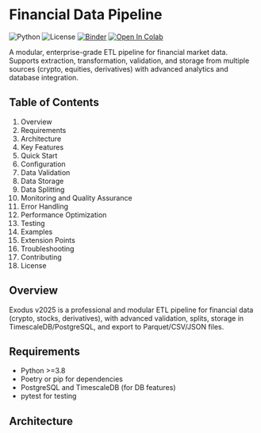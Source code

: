 # Financial Data Pipeline
![Python](https://img.shields.io/badge/Python-3.8+-blue.svg)
![License](https://img.shields.io/badge/license-MIT-green.svg)
[![Binder](https://mybinder.org/badge_logo.svg)](https://mybinder.org/v2/gh/josetraderx/financial-data-pipeline/main)
[![Open In Colab](https://colab.research.google.com/assets/colab-badge.svg)](https://colab.research.google.com/github/josetraderx/financial-data-pipeline/blob/main/notebooks/exodus_demo.ipynb)

A modular, enterprise-grade ETL pipeline for financial market data. Supports extraction, transformation, validation, and storage from multiple sources (crypto, equities, derivatives) with advanced analytics and database integration.

## Table of Contents
1. Overview
2. Requirements
3. Architecture
4. Key Features
5. Quick Start
6. Configuration
7. Data Validation
8. Data Storage
9. Data Splitting
10. Monitoring and Quality Assurance
11. Error Handling
12. Performance Optimization
13. Testing
14. Examples
15. Extension Points
16. Troubleshooting
17. Contributing
18. License

## Overview

Exodus v2025 is a professional and modular ETL pipeline for financial data (crypto, stocks, derivatives), with advanced validation, splits, storage in TimescaleDB/PostgreSQL, and export to Parquet/CSV/JSON files.

## Requirements

- Python >=3.8
- Poetry or pip for dependencies
- PostgreSQL and TimescaleDB (for DB features)
- pytest for testing

## Architecture
